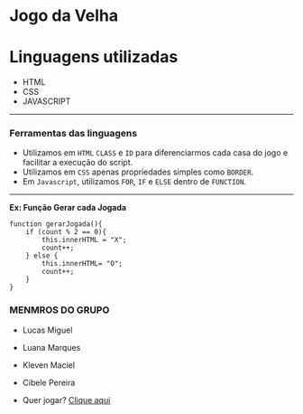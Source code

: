 # Jogo da Velha

# Linguagens utilizadas
- HTML
- CSS
- JAVASCRIPT
---
### Ferramentas das linguagens

- Utilizamos em `HTML` `CLASS` e `ID` para diferenciarmos cada casa do jogo e facilitar a execução do script.
- Utilizamos em `CSS` apenas propriedades simples como `BORDER`.
- Em `Javascript`, utilizamos `FOR`, `IF` e `ELSE` dentro de `FUNCTION`.
---
**Ex: Função Gerar cada Jogada**
~~~
function gerarJogada(){
    if (count % 2 == 0){
        this.innerHTML = "X";
        count++;
    } else {
        this.innerHTML= "O";
        count++;
    } 
}
~~~

 ### MENMROS DO GRUPO
 

- Lucas Miguel
- Luana Marques
- Kleven Maciel
- Cibele Pereira

- Quer jogar? [Clique aqui](https://lucasbarletta.github.io/Jogo-da-Velha/)